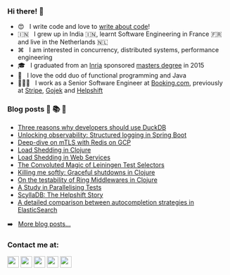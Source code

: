 ### Hi there! 👋

- 😍 &nbsp; I write code and love to [write about code](https://mourjo.me/blog)!
- 🇮🇳 &nbsp;  I grew up in India 🇮🇳, learnt Software Engineering in France 🇫🇷 and live in the Netherlands 🇳🇱
- ⌘ &nbsp;  I am interested in concurrency, distributed systems, performance engineering
- 🎓 &nbsp;  I graduated from an [Inria](https://www.inria.fr/en/centre-inria-sophia-antipolis-mediterranee) sponsored [masters degree](http://unice.fr/en) in 2015 
- 🤗 &nbsp;  I love the odd duo of functional programming and Java
- 👨🏻‍💻  &nbsp;  I work as a Senior Software Engineer at [Booking.com](https://blog.booking.com/), previously at [Stripe](https://stripe.com), [Gojek](https://www.gojek.io) and [Helpshift](https://www.helpshift.com/) 

### Blog posts 📗 📚 📖

<!-- BLOG-POST-LIST:START -->
- [Three reasons why developers should use DuckDB](https://medium.com/@mourjo_sen/three-reasons-why-developers-should-use-duckdb-0884c8e9f02a?source=rss-c69a7b7ed0c5------2)
- [Unlocking observability: Structured logging in Spring Boot](https://medium.com/booking-com-development/unlocking-observability-structured-logging-in-spring-boot-c81dbabfb9e7?source=rss-c69a7b7ed0c5------2)
- [Deep-dive on mTLS with Redis on GCP](https://medium.com/@mourjo_sen/building-a-secure-web-chat-with-redis-mtls-and-gcp-e52007ba362d?source=rss-c69a7b7ed0c5------2)
- [Load Shedding in Clojure](https://medium.com/helpshift-engineering/load-shedding-in-clojure-d4857ce11588?source=rss-c69a7b7ed0c5------2)
- [Load Shedding in Web Services](https://medium.com/helpshift-engineering/load-shedding-in-web-services-9fa8cfa1ffe4?source=rss-c69a7b7ed0c5------2)
- [The Convoluted Magic of Leiningen Test Selectors](https://medium.com/helpshift-engineering/the-convoluted-magic-of-leiningen-test-selectors-2eb6c452dfcf?source=rss-c69a7b7ed0c5------2)
- [Killing me softly: Graceful shutdowns in Clojure](https://medium.com/helpshift-engineering/achieving-graceful-restarts-of-clojure-services-b3a3b9c1d60d?source=rss-c69a7b7ed0c5------2)
- [On the testability of Ring Middlewares in Clojure](https://medium.com/helpshift-engineering/on-the-testability-of-ring-middlewares-in-clojure-6795eae60f2a?source=rss-c69a7b7ed0c5------2)
- [A Study in Parallelising Tests](https://medium.com/helpshift-engineering/a-study-in-parallelising-tests-b5253817beae?source=rss-c69a7b7ed0c5------2)
- [ScyllaDB: The Helpshift Story](https://medium.com/helpshift-engineering/scylladb-the-helpshift-story-3d332bf80ce2?source=rss-c69a7b7ed0c5------2)
- [A detailed comparison between autocompletion strategies in ElasticSearch](https://medium.com/@mourjo_sen/a-detailed-comparison-between-autocompletion-strategies-in-elasticsearch-66cb9e9c62c4)
<!-- BLOG-POST-LIST:END -->

➡️ &nbsp; [More blog posts...](http://mourjo.me/blog)

### Contact me at:

[<img width="26px" src="https://img.icons8.com/wired/64/000000/medium-new.png"/>](https://medium.com/@mourjo_sen) [<img width="26px" src="https://img.icons8.com/fluent/48/000000/github.png"/>](https://github.com/mourjo) [<img width="26px" src="https://img.icons8.com/fluent/48/000000/twitter.png"/>](https://twitter.com/mourjo_sen) [<img width="26px" src="https://img.icons8.com/color/48/000000/linkedin.png"/>](http://in.linkedin.com/in/mourjo) [<img width="26px" src="https://img.icons8.com/ios-filled/50/000000/mobile-email.png"/>](mailto:hello@mourjo.me)
